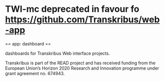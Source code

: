 # TWI-mc deprecated in favour fo https://github.com/Transkribus/web-app

== app: dashboard ==

dashboards for Transkribus Web interface projects.

Transkribus is part of the READ project and has received funding from the European Union’s Horizon 2020 Research and Innovation programme under grant agreement no. 674943.
